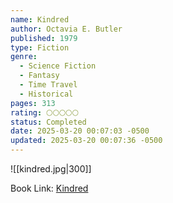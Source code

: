 ```yaml
---
name: Kindred
author: Octavia E. Butler
published: 1979
type: Fiction
genre:
  - Science Fiction
  - Fantasy
  - Time Travel
  - Historical
pages: 313
rating: 🌕🌕🌕🌕🌕
status: Completed
date: 2025-03-20 00:07:03 -0500
updated: 2025-03-20 00:07:36 -0500
---
```


![[kindred.jpg|300]]

Book Link: [Kindred](https://www.goodreads.com/book/show/60931.Kindred)
